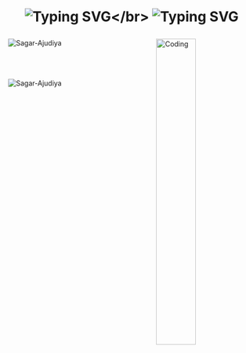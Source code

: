 <h1 align="center"> 

![Typing SVG](https://readme-typing-svg.herokuapp.com?font=Caveat&color=yellow&size=40&center=true&width=500&height=60&lines=Hello%2C+Coders..!;)</br>
![Typing SVG](https://readme-typing-svg.herokuapp.com?font=Caveat&color=yellow&size=40&center=true&width=500&height=60&lines=I+am+Sagar+Ajudiya...;) 

</h1>


<img align="right" alt="Coding" width="40%" src="https://cdn.dribbble.com/users/1292677/screenshots/6139167/media/fcf7fd0c619bb87706533079240915f3.gif">

<p>
<img align="left" src="https://github-readme-stats.vercel.app/api/top-langs?username=Sagar-Ajudiya&show_icons=true&locale=en&layout=compact" alt="Sagar-Ajudiya" />
</p>

</br>
</br>
</br>
</br>

<p>
<img align="left" src="https://github-readme-stats.vercel.app/api?username=Sagar-Ajudiya&show_icons=true&locale=en" alt="Sagar-Ajudiya" />
</p>


</br>
</br>
</br>
</br>
</br>
</br>
</br>
</br>







